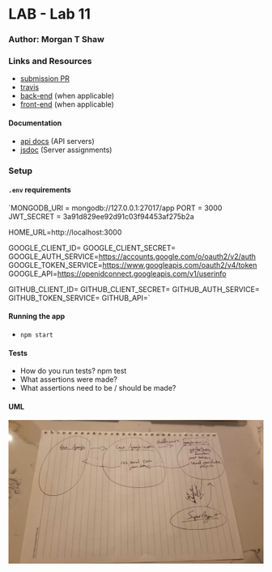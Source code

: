 
# LAB - Lab 11


### Author: Morgan T Shaw

### Links and Resources
* [submission PR](https://github.com/morgan-401-advanced-javascript/lab11Try2/pull/1)
* [travis](https://travis-ci.com/morgan-401-advanced-javascript/lab11Try2)
* [back-end](http://xyz.com) (when applicable)
* [front-end](http://xyz.com) (when applicable)

#### Documentation
* [api docs](http://xyz.com) (API servers)
* [jsdoc](http://xyz.com) (Server assignments)

### Setup
#### `.env` requirements
`MONGODB_URI = mongodb://127.0.0.1:27017/app
PORT = 3000
JWT_SECRET = 3a91d829ee92d91c03f94453af275b2a

HOME_URL=http://localhost:3000

GOOGLE_CLIENT_ID=
GOOGLE_CLIENT_SECRET=
GOOGLE_AUTH_SERVICE=https://accounts.google.com/o/oauth2/v2/auth
GOOGLE_TOKEN_SERVICE=https://www.googleapis.com/oauth2/v4/token
GOOGLE_API=https://openidconnect.googleapis.com/v1/userinfo

GITHUB_CLIENT_ID=
GITHUB_CLIENT_SECRET=
GITHUB_AUTH_SERVICE=
GITHUB_TOKEN_SERVICE=
GITHUB_API=`

#### Running the app
* `npm start`

  
#### Tests
* How do you run tests?
npm test
* What assertions were made?
* What assertions need to be / should be made?

#### UML
![UML](./assets/UML.jpg)